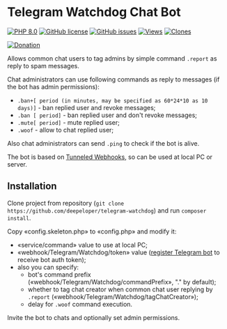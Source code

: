 # Telegram Watchdog Chat Bot

[![PHP 8.0](https://img.shields.io/badge/PHP->=8.0-%237A86B8)]()
[![GitHub license](https://img.shields.io/github/license/deepeloper/telegram-watchdog.svg)](https://github.com/deepeloper/telegram-watchdog/blob/main/LICENSE)
[![GitHub issues](https://img.shields.io/github/issues-raw/deepeloper/telegram-watchdog.svg)](https://github.com/deepeloper/telegram-watchdog/issues)
[![Views](https://views.whatilearened.today/views/github/deepeloper/telegram-watchdog.svg)]()
[![Clones](https://img.shields.io/badge/dynamic/json?color=success&label=Clones&query=count&url=https://gist.githubusercontent.com/deepeloper/f08610a4386790ca473b7a48f5fcab32/raw/clone.json&logo=github)](https://github.com/deepeloper/telegram-watchdog)

[![Donation](https://img.shields.io/badge/Donation-Visa,%20MasterCard,%20Maestro,%20UnionPay,%20YooMoney,%20МИР-red)](https://yoomoney.ru/to/41001351141494)

Allows common chat users to tag admins by simple command `.report` as reply to spam messages.

Chat administrators can use following commands as reply to messages (if the bot has admin permissions):
* `.ban+[ period (in minutes, may be specified as 60*24*10 as 10 days)]` - ban replied user and revoke messages;
* `.ban [ period]` - ban replied user and don't revoke messages;
* `.mute[ period]` - mute replied user;
* `.woof` - allow to chat replied user;

Also chat administrators can send `.ping` to check if the bot is alive.

The bot is based on [Tunneled Webhooks](https://github.com/deepeloper/tunneled-webhooks), so can be used at local PC or server.  

## Installation
Clone project from repository (`git clone https://github.com/deepeloper/telegram-watchdog`) and run `composer install`.

Copy &laquo;config.skeleton.php&raquo; to &laquo;config.php&raquo; and modify it:
* &laquo;service/command&raquo; value to use at local PC;
* &laquo;webhook/Telegram/Watchdog/token&raquo; value ([register Telegram bot](https://core.telegram.org/bots) to receive bot auth token);
* also you can specify:
  * bot's command prefix (&laquo;webhook/Telegram/Watchdog/commandPrefix&raquo;, "." by default);
  * whether to tag chat creator when common chat user replying by `.report` (&laquo;webhook/Telegram/Watchdog/tagChatCreator&raquo;);
  * delay for `.woof` command execution.  

Invite the bot to chats and optionally set admin permissions.
